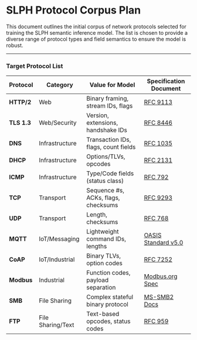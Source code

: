 # SLPH Protocol Corpus Plan

This document outlines the initial corpus of network protocols selected for training the SLPH semantic inference model.
The list is chosen to provide a diverse range of protocol types and field semantics to ensure the model is robust.

---
### Target Protocol List

| Protocol | Category | Value for Model | Specification Document |
|---|---|---|---|
| **HTTP/2** | Web | Binary framing, stream IDs, flags | [RFC 9113](https://www.rfc-editor.org/rfc/rfc9113.html) |
| **TLS 1.3** | Web/Security | Version, extensions, handshake IDs | [RFC 8446](https://www.rfc-editor.org/rfc/rfc8446.html) |
| **DNS** | Infrastructure | Transaction IDs, flags, count fields | [RFC 1035](https://www.rfc-editor.org/rfc/rfc1035.html) |
| **DHCP** | Infrastructure | Options/TLVs, opcodes | [RFC 2131](https://www.rfc-editor.org/rfc/rfc2131.html) |
| **ICMP** | Infrastructure | Type/Code fields (status class) | [RFC 792](https://www.rfc-editor.org/rfc/rfc792.html) |
| **TCP** | Transport | Sequence #s, ACKs, flags, checksums | [RFC 9293](https://www.rfc-editor.org/rfc/rfc9293.html) |
| **UDP** | Transport | Length, checksums | [RFC 768](https://www.rfc-editor.org/rfc/rfc768.html) |
| **MQTT** | IoT/Messaging | Lightweight command IDs, lengths | [OASIS Standard v5.0](https://docs.oasis-open.org/mqtt/mqtt/v5.0/os/mqtt-v5.0-os.html) |
| **CoAP** | IoT/Industrial | Binary TLVs, option codes | [RFC 7252](https://www.rfc-editor.org/rfc/rfc7252.html) |
| **Modbus** | Industrial | Function codes, payload separation | [Modbus.org Spec](https://modbus.org/docs/Modbus_Application_Protocol_V1_1b3.pdf) |
| **SMB** | File Sharing | Complex stateful binary protocol | [MS-SMB2 Docs](https://docs.microsoft.com/en-us/openspecs/windows_protocols/ms-smb2/5606ad47-5ee0-437a-817e-70c366b4978b) |
| **FTP** | File Sharing/Text | Text-based opcodes, status codes | [RFC 959](https://www.rfc-editor.org/rfc/rfc959.html) |   